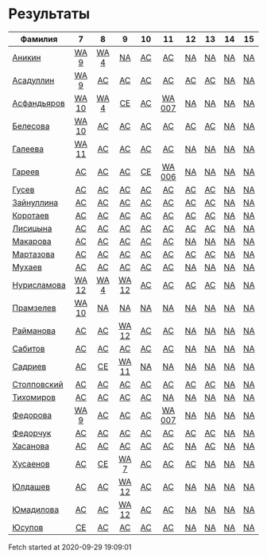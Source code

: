 # Результаты
Фамилия | 7| 8| 9| 10| 11| 12| 13| 14| 15
---|:---:|:---:|:---:|:---:|:---:|:---:|:---:|:---:|:---:
[Аникин](Аникин/README.md)  | [WA 9](Аникин/7.md) | [WA 4](Аникин/8.md) | [NA](Аникин/9.md) | [AC](Аникин/10.md) | [AC](Аникин/11.md) | [NA](Аникин/12.md) | [NA](Аникин/13.md) | [NA](Аникин/14.md) | [NA](Аникин/15.md)
[Асадуллин](Асадуллин/README.md)  | [WA 9](Асадуллин/7.md) | [AC](Асадуллин/8.md) | [AC](Асадуллин/9.md) | [AC](Асадуллин/10.md) | [AC](Асадуллин/11.md) | [AC](Асадуллин/12.md) | [AC](Асадуллин/13.md) | [NA](Асадуллин/14.md) | [NA](Асадуллин/15.md)
[Асфандьяров](Асфандьяров/README.md)  | [WA 10](Асфандьяров/7.md) | [WA 4](Асфандьяров/8.md) | [CE](Асфандьяров/9.md) | [AC](Асфандьяров/10.md) | [WA 007](Асфандьяров/11.md) | [NA](Асфандьяров/12.md) | [NA](Асфандьяров/13.md) | [NA](Асфандьяров/14.md) | [NA](Асфандьяров/15.md)
[Белесова](Белесова/README.md)  | [WA 10](Белесова/7.md) | [AC](Белесова/8.md) | [AC](Белесова/9.md) | [AC](Белесова/10.md) | [AC](Белесова/11.md) | [AC](Белесова/12.md) | [AC](Белесова/13.md) | [NA](Белесова/14.md) | [NA](Белесова/15.md)
[Галеева](Галеева/README.md)  | [WA 11](Галеева/7.md) | [AC](Галеева/8.md) | [AC](Галеева/9.md) | [AC](Галеева/10.md) | [AC](Галеева/11.md) | [NA](Галеева/12.md) | [NA](Галеева/13.md) | [NA](Галеева/14.md) | [NA](Галеева/15.md)
[Гареев](Гареев/README.md)  | [AC](Гареев/7.md) | [AC](Гареев/8.md) | [AC](Гареев/9.md) | [CE](Гареев/10.md) | [WA 006](Гареев/11.md) | [NA](Гареев/12.md) | [NA](Гареев/13.md) | [NA](Гареев/14.md) | [NA](Гареев/15.md)
[Гусев](Гусев/README.md)  | [AC](Гусев/7.md) | [AC](Гусев/8.md) | [AC](Гусев/9.md) | [AC](Гусев/10.md) | [AC](Гусев/11.md) | [AC](Гусев/12.md) | [AC](Гусев/13.md) | [NA](Гусев/14.md) | [NA](Гусев/15.md)
[Зайнуллина](Зайнуллина/README.md)  | [AC](Зайнуллина/7.md) | [AC](Зайнуллина/8.md) | [AC](Зайнуллина/9.md) | [AC](Зайнуллина/10.md) | [AC](Зайнуллина/11.md) | [AC](Зайнуллина/12.md) | [AC](Зайнуллина/13.md) | [NA](Зайнуллина/14.md) | [NA](Зайнуллина/15.md)
[Коротаев](Коротаев/README.md)  | [AC](Коротаев/7.md) | [AC](Коротаев/8.md) | [AC](Коротаев/9.md) | [AC](Коротаев/10.md) | [AC](Коротаев/11.md) | [AC](Коротаев/12.md) | [AC](Коротаев/13.md) | [NA](Коротаев/14.md) | [NA](Коротаев/15.md)
[Лисицына](Лисицына/README.md)  | [AC](Лисицына/7.md) | [AC](Лисицына/8.md) | [AC](Лисицына/9.md) | [AC](Лисицына/10.md) | [AC](Лисицына/11.md) | [AC](Лисицына/12.md) | [AC](Лисицына/13.md) | [NA](Лисицына/14.md) | [NA](Лисицына/15.md)
[Макарова](Макарова/README.md)  | [AC](Макарова/7.md) | [AC](Макарова/8.md) | [AC](Макарова/9.md) | [AC](Макарова/10.md) | [AC](Макарова/11.md) | [NA](Макарова/12.md) | [NA](Макарова/13.md) | [NA](Макарова/14.md) | [NA](Макарова/15.md)
[Мартазова](Мартазова/README.md)  | [AC](Мартазова/7.md) | [AC](Мартазова/8.md) | [AC](Мартазова/9.md) | [AC](Мартазова/10.md) | [AC](Мартазова/11.md) | [AC](Мартазова/12.md) | [AC](Мартазова/13.md) | [NA](Мартазова/14.md) | [NA](Мартазова/15.md)
[Мухаев](Мухаев/README.md)  | [AC](Мухаев/7.md) | [AC](Мухаев/8.md) | [AC](Мухаев/9.md) | [AC](Мухаев/10.md) | [AC](Мухаев/11.md) | [NA](Мухаев/12.md) | [NA](Мухаев/13.md) | [NA](Мухаев/14.md) | [NA](Мухаев/15.md)
[Нурисламова](Нурисламова/README.md)  | [WA 12](Нурисламова/7.md) | [WA 4](Нурисламова/8.md) | [WA 12](Нурисламова/9.md) | [AC](Нурисламова/10.md) | [AC](Нурисламова/11.md) | [AC](Нурисламова/12.md) | [AC](Нурисламова/13.md) | [NA](Нурисламова/14.md) | [NA](Нурисламова/15.md)
[Прамзелев](Прамзелев/README.md)  | [WA 10](Прамзелев/7.md) | [NA](Прамзелев/8.md) | [NA](Прамзелев/9.md) | [NA](Прамзелев/10.md) | [NA](Прамзелев/11.md) | [NA](Прамзелев/12.md) | [NA](Прамзелев/13.md) | [NA](Прамзелев/14.md) | [NA](Прамзелев/15.md)
[Райманова](Райманова/README.md)  | [AC](Райманова/7.md) | [AC](Райманова/8.md) | [WA 12](Райманова/9.md) | [AC](Райманова/10.md) | [AC](Райманова/11.md) | [NA](Райманова/12.md) | [NA](Райманова/13.md) | [NA](Райманова/14.md) | [NA](Райманова/15.md)
[Сабитов](Сабитов/README.md)  | [AC](Сабитов/7.md) | [AC](Сабитов/8.md) | [AC](Сабитов/9.md) | [AC](Сабитов/10.md) | [AC](Сабитов/11.md) | [NA](Сабитов/12.md) | [NA](Сабитов/13.md) | [NA](Сабитов/14.md) | [NA](Сабитов/15.md)
[Садриев](Садриев/README.md)  | [AC](Садриев/7.md) | [CE](Садриев/8.md) | [WA 11](Садриев/9.md) | [NA](Садриев/10.md) | [NA](Садриев/11.md) | [NA](Садриев/12.md) | [NA](Садриев/13.md) | [NA](Садриев/14.md) | [NA](Садриев/15.md)
[Столповский](Столповский/README.md)  | [AC](Столповский/7.md) | [AC](Столповский/8.md) | [AC](Столповский/9.md) | [AC](Столповский/10.md) | [AC](Столповский/11.md) | [AC](Столповский/12.md) | [AC](Столповский/13.md) | [NA](Столповский/14.md) | [NA](Столповский/15.md)
[Тихомиров](Тихомиров/README.md)  | [AC](Тихомиров/7.md) | [AC](Тихомиров/8.md) | [AC](Тихомиров/9.md) | [AC](Тихомиров/10.md) | [NA](Тихомиров/11.md) | [NA](Тихомиров/12.md) | [NA](Тихомиров/13.md) | [NA](Тихомиров/14.md) | [NA](Тихомиров/15.md)
[Федорова](Федорова/README.md)  | [WA 9](Федорова/7.md) | [AC](Федорова/8.md) | [AC](Федорова/9.md) | [AC](Федорова/10.md) | [WA 007](Федорова/11.md) | [NA](Федорова/12.md) | [NA](Федорова/13.md) | [NA](Федорова/14.md) | [NA](Федорова/15.md)
[Федорчук](Федорчук/README.md)  | [AC](Федорчук/7.md) | [AC](Федорчук/8.md) | [AC](Федорчук/9.md) | [AC](Федорчук/10.md) | [AC](Федорчук/11.md) | [AC](Федорчук/12.md) | [AC](Федорчук/13.md) | [NA](Федорчук/14.md) | [NA](Федорчук/15.md)
[Хасанова](Хасанова/README.md)  | [AC](Хасанова/7.md) | [AC](Хасанова/8.md) | [AC](Хасанова/9.md) | [AC](Хасанова/10.md) | [AC](Хасанова/11.md) | [NA](Хасанова/12.md) | [AC](Хасанова/13.md) | [NA](Хасанова/14.md) | [NA](Хасанова/15.md)
[Хусаенов](Хусаенов/README.md)  | [AC](Хусаенов/7.md) | [CE](Хусаенов/8.md) | [WA 7](Хусаенов/9.md) | [AC](Хусаенов/10.md) | [AC](Хусаенов/11.md) | [AC](Хусаенов/12.md) | [NA](Хусаенов/13.md) | [NA](Хусаенов/14.md) | [NA](Хусаенов/15.md)
[Юлдашев](Юлдашев/README.md)  | [AC](Юлдашев/7.md) | [AC](Юлдашев/8.md) | [WA 12](Юлдашев/9.md) | [AC](Юлдашев/10.md) | [AC](Юлдашев/11.md) | [NA](Юлдашев/12.md) | [NA](Юлдашев/13.md) | [NA](Юлдашев/14.md) | [NA](Юлдашев/15.md)
[Юмадилова](Юмадилова/README.md)  | [AC](Юмадилова/7.md) | [AC](Юмадилова/8.md) | [WA 12](Юмадилова/9.md) | [AC](Юмадилова/10.md) | [AC](Юмадилова/11.md) | [NA](Юмадилова/12.md) | [NA](Юмадилова/13.md) | [NA](Юмадилова/14.md) | [NA](Юмадилова/15.md)
[Юсупов](Юсупов/README.md)  | [CE](Юсупов/7.md) | [AC](Юсупов/8.md) | [AC](Юсупов/9.md) | [AC](Юсупов/10.md) | [AC](Юсупов/11.md) | [NA](Юсупов/12.md) | [NA](Юсупов/13.md) | [NA](Юсупов/14.md) | [NA](Юсупов/15.md)

Fetch started at 2020-09-29 19:09:01
